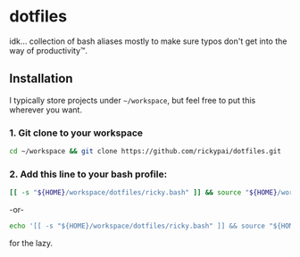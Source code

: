 # dotfiles

idk... collection of bash aliases mostly to make sure typos don't get into the way of productivity™.

## Installation

I typically store projects under `~/workspace`, but feel free to put this wherever you want.

### 1. Git clone to your workspace

```bash
cd ~/workspace && git clone https://github.com/rickypai/dotfiles.git
```

### 2. Add this line to your bash profile:

```bash
[[ -s "${HOME}/workspace/dotfiles/ricky.bash" ]] && source "${HOME}/workspace/dotfiles/ricky.bash"
```

-or-

```bash
echo '[[ -s "${HOME}/workspace/dotfiles/ricky.bash" ]] && source "${HOME}/workspace/dotfiles/ricky.bash"' > ~/.bash_profile
```

for the lazy.
